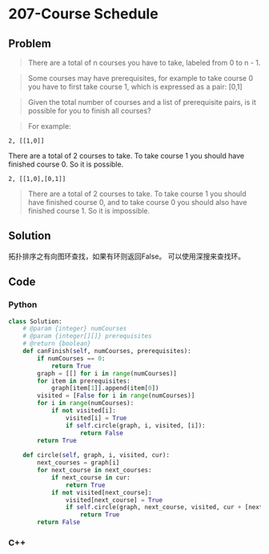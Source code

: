 # 207-Course Schedule

## Problem

> There are a total of n courses you have to take, labeled from 0 to n - 1.

> Some courses may have prerequisites, for example to take course 0 you have to first take course 1, which is expressed as a pair: [0,1]

> Given the total number of courses and a list of prerequisite pairs, is it possible for you to finish all courses?

> For example:
>
	2, [[1,0]]
>	
There are a total of 2 courses to take. To take course 1 you should have finished course 0. So it is possible.
>
	2, [[1,0],[0,1]]
	
> There are a total of 2 courses to take. To take course 1 you should have finished course 0, and to take course 0 you should also have finished course 1. So it is impossible.

## Solution

拓扑排序之有向图环查找，如果有环则返回False。
可以使用深搜来查找环。

## Code

### Python

```python
class Solution:
    # @param {integer} numCourses
    # @param {integer[][]} prerequisites
    # @return {boolean}
    def canFinish(self, numCourses, prerequisites):
        if numCourses == 0:
            return True
        graph = [[] for i in range(numCourses)]
        for item in prerequisites:
            graph[item[1]].append(item[0])
        visited = [False for i in range(numCourses)]
        for i in range(numCourses):
            if not visited[i]:
                visited[i] = True
                if self.circle(graph, i, visited, [i]):
                    return False
        return True
    
    def circle(self, graph, i, visited, cur):
        next_courses = graph[i]
        for next_course in next_courses:
            if next_course in cur:
                return True
            if not visited[next_course]:
                visited[next_course] = True
                if self.circle(graph, next_course, visited, cur + [next_course]):
                    return True
        return False
```

### C++

```cpp

```